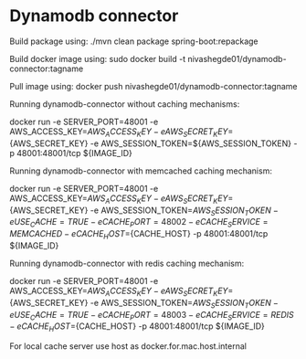 # Dynamodb connector

Build package using: ./mvn clean package spring-boot:repackage

Build docker image using: sudo docker build -t nivashegde01/dynamodb-connector:tagname

Pull image using: docker push nivashegde01/dynamodb-connector:tagname

Running dynamodb-connector without caching mechanisms:

docker run -e SERVER_PORT=48001 -e AWS_ACCESS_KEY=${AWS_ACCESS_KEY} -e AWS_SECRET_KEY=${AWS_SECRET_KEY} -e AWS_SESSION_TOKEN=${AWS_SESSION_TOKEN} -p 48001:48001/tcp ${IMAGE_ID}


Running dynamodb-connector with memcached caching mechanism:

docker run -e SERVER_PORT=48001 -e AWS_ACCESS_KEY=${AWS_ACCESS_KEY} -e AWS_SECRET_KEY=${AWS_SECRET_KEY} -e AWS_SESSION_TOKEN=${AWS_SESSION_TOKEN} -e USE_CACHE=TRUE -e CACHE_PORT=48002 -e CACHE_SERVICE=MEMCACHED -e CACHE_HOST=${CACHE_HOST} -p 48001:48001/tcp ${IMAGE_ID}


Running dynamodb-connector with redis caching mechanism:

docker run -e SERVER_PORT=48001 -e AWS_ACCESS_KEY=${AWS_ACCESS_KEY} -e AWS_SECRET_KEY=${AWS_SECRET_KEY} -e AWS_SESSION_TOKEN=${AWS_SESSION_TOKEN} -e USE_CACHE=TRUE -e CACHE_PORT=48003 -e CACHE_SERVICE=REDIS -e CACHE_HOST=${CACHE_HOST} -p 48001:48001/tcp ${IMAGE_ID}


For local cache server use host as docker.for.mac.host.internal